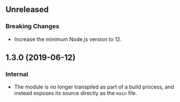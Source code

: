 <!-- Learn how to maintain this file at https://github.com/WordPress/gutenberg/tree/master/packages#maintaining-changelogs. -->

## Unreleased

### Breaking Changes

-   Increase the minimum Node.js version to 12.

## 1.3.0 (2019-06-12)

### Internal

-   The module is no longer transpiled as part of a build process, and instead exposes its source directly as the `main` file.
